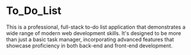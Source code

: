 # To_Do_List
This is a professional, full-stack to-do list application that demonstrates a wide range of modern web development skills. It's designed to be more than just a basic task manager, incorporating advanced features that showcase proficiency in both back-end and front-end development. 
